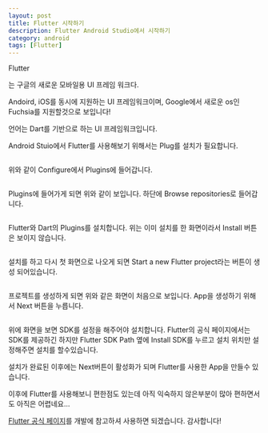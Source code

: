 ```yaml
---
layout: post
title: Flutter 시작하기
description: Flutter Android Studio에서 시작하기
category: android
tags: [Flutter]
---
```



<p class="intro"><span class="dropcap">Flutter</span></p>는 구글의 새로운 모바일용 UI 프레임 워크다.

Andoird, iOS를 동시에 지원하는 UI 프레임워크이며, Google에서 새로운 os인 Fuchsia를 지원할것으로 보입니다!

언어는 Dart를 기반으로 하는 UI 프레임워크입니다.

Android Stuio에서 Flutter를 사용해보기 위해서는 Plug를 설치가 필요합니다.

<img src="{{ '/assets/img/Flutter_post/flutter_Start1.PNG' | prepend: site.baseurl }}" alt="">

위와 같이 Configure에서 Plugins에 들어갑니다.

<img src="{{ '/assets/img/Flutter_post/flutter_Start2.PNG' | prepend: site.baseurl }}" alt="">

Plugins에 들어가게 되면 위와 같이 보입니다.
  하단에 Browse repositories로 들어갑니다.

<img src="{{ '/assets/img/Flutter_post/flutter_Start3.PNG' | prepend: site.baseurl }}" alt="">

Flutter와 Dart의 Plugins를 설치합니다.
  위는 이미 설치를 한 화면이라서 Install 버튼은 보이지 않습니다.


<img src="{{ '/assets/img/Flutter_post/flutter_Start5.PNG' | prepend: site.baseurl }}" alt="">

설치를 하고 다시 첫 화면으로 나오게 되면 Start a new Flutter project라는 버튼이 생성 되어있습니다.

<img src="{{ '/assets/img/Flutter_post/flutter_Start6.PNG' | prepend: site.baseurl }}" alt="">

프로젝트를 생성하게 되면 위와 같은 화면이 처음으로 보입니다.
 App을 생성하기 위해서 Next 버튼을 누릅니다.

<img src="{{ '/assets/img/Flutter_post/flutter_Start7.PNG' | prepend: site.baseurl }}" alt="">

위에 화면을 보면 SDK를 설정을 해주어야 설치합니다.
 Flutter의 공식 페이지에서는 SDK를 제공하긴 하지만 Flutter SDK Path 옆에 Install SDK를 누르고 설치 위치만 설정해주면 설치를 할수있습니다.

 설치가 완료된 이후에는 Next버튼이 활성화가 되며 Flutter를 사용한 App을 만들수 있습니다.

 이후에 Flutter를 사용해보니 편한점도 있는데 아직 익숙하지 않은부분이 많아 편하면서도 아직은 어렵네요...


 [Flutter 공식 페이지]를 개발에 참고하셔 사용하면 되겠습니다.
 감사합니다!


[Flutter 공식 페이지]: https://flutter.io/

